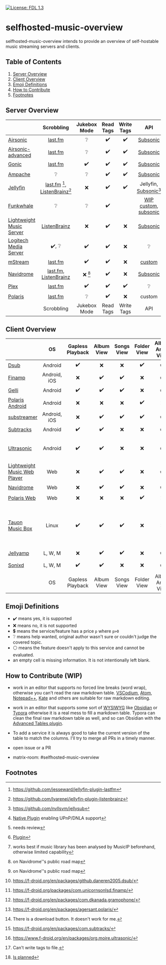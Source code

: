 [![License: FDL 1.3](https://img.shields.io/badge/License-FDL_v1.3-blue.svg)](https://www.gnu.org/licenses/fdl-1.3)

# selfhosted-music-overview

selfhosted-music-overview intends to provide an overview of self-hostable music streaming servers and clients.

## Table of Contents

1. [Server Overview](#server-overview)
2. [Client Overview](#client-overview)
3. [Emoji Definitions](#emoji-definitions)
5. [How to Contribute](#how-to-contribute)
6. [Footnotes](#footnotes)

## Server Overview

|                                                              |                          Scrobbling                          |       Jukebox Mode       |     Read Tags      |     Write Tags     |                             API                              |              Share Music               |                  Multi-User                   |            Multi-Library             |                 Smart Playlists                 |  Heart/ Favorites  |   5 Star Rating    |              Replay Gain              |     Transcode      |                 DLNA                  | Multi-Room |       Lyrics       |                 free                  |                  Demo                   |                         Source Code                          |                         License                         | Reviewed Version |                                                              |
| ------------------------------------------------------------ | :----------------------------------------------------------: | :----------------------: | :----------------: | :----------------: | :----------------------------------------------------------: | :------------------------------------: | :-------------------------------------------: | :----------------------------------: | :---------------------------------------------: | :----------------: | :----------------: | :-----------------------------------: | :----------------: | :-----------------------------------: | :--------: | :----------------: | :-----------------------------------: | :-------------------------------------: | :----------------------------------------------------------: | :-----------------------------------------------------: | :--------------: | :----------------------------------------------------------: |
| [Airsonic](https://airsonic.github.io/)                      |               [last.fm](https://www.last.fm/)                |     :grey_question:      | :heavy_check_mark: | :heavy_check_mark: |     [Subsonic](http://www.subsonic.org/pages/index.jsp)      |                                        |              :heavy_check_mark:               |          :heavy_check_mark:          |                                                 | :heavy_check_mark: |                    |                                       | :heavy_check_mark: | :heavy_check_mark::heavy_dollar_sign: |            |                    | :heavy_check_mark::heavy_dollar_sign: |                   :x:                   |            [GitHub](https://airsonic.github.io/)             |  [GPLv3](https://www.gnu.org/licenses/gpl-3.0.en.html)  |      10.6.2      |           [Airsonic](https://airsonic.github.io/)            |
| [Airsonic-advanced](https://github.com/airsonic-advanced/airsonic-advanced) |               [last.fm](https://www.last.fm/)                |     :grey_question:      | :heavy_check_mark: | :heavy_check_mark: |     [Subsonic](http://www.subsonic.org/pages/index.jsp)      |                                        |              :heavy_check_mark:               |          :heavy_check_mark:          |                                                 | :heavy_check_mark: |                    |                                       | :heavy_check_mark: |          :heavy_check_mark:           |            |                    |          :heavy_check_mark:           |                   :x:                   | [GitHub](https://github.com/airsonic-advanced/airsonic-advanced) |  [GPLv3](https://www.gnu.org/licenses/gpl-3.0.en.html)  |        11        | [Airsonic-advanced](https://github.com/airsonic-advanced/airsonic-advanced) |
| [Gonic](https://github.com/sentriz/gonic)                    |               [last.fm](https://www.last.fm/)                |    :heavy_check_mark:    | :heavy_check_mark: | :heavy_check_mark: |     [Subsonic](http://www.subsonic.org/pages/index.jsp)      |                                        |              :heavy_check_mark:               |          :heavy_check_mark:          |                                                 | :heavy_check_mark: |                    |                                       | :heavy_check_mark: |                                       |            |                    |          :heavy_check_mark:           |                   :x:                   |          [GitHub](https://github.com/sentriz/gonic)          |  [GPLv3](https://www.gnu.org/licenses/gpl-3.0.en.html)  |      0.14.0      |          [Gonic](https://github.com/sentriz/gonic)           |
| [Ampache](https://ampache.org/)                              |                       :grey_question:                        |     :grey_question:      | :heavy_check_mark: | :heavy_check_mark: |     [Subsonic](http://www.subsonic.org/pages/index.jsp)      |                                        |              :heavy_check_mark:               |                                      |               :heavy_check_mark:                | :heavy_check_mark: | :heavy_check_mark: |                                       | :heavy_check_mark: |          :heavy_check_mark:           |            |                    |          :heavy_check_mark:           |  [Demo](https://ampache.org/demo.html)  |        [GitHub](https://github.com/ampache/ampache/)         | [aGPLv3](https://www.gnu.org/licenses/agpl-3.0.en.html) |      5.1.0       |               [Ampache](https://ampache.org/)                |
| [Jellyfin](https://jellyfin.org/)                            | [last.fm](https://www.last.fm/) [^github-lastfm-jellyfin], [ListenBrainz](https://listenbrainz.org/)[^github-jellyfin-plugin-listenbrainz] |           :x:            | :heavy_check_mark: | :heavy_check_mark: | Jellyfin, [Subsonic](http://www.subsonic.org/pages/index.jsp)[^addon-jellysub] |           :heavy_check_mark:           |              :heavy_check_mark:               |          :heavy_check_mark:          |               :heavy_check_mark:                | :heavy_check_mark: |        :x:         |                  :x:                  | :heavy_check_mark: |          :heavy_check_mark:           |            |                    |          :heavy_check_mark:           |   [Demo](https://demo.jellyfin.org/)    |        [GitHub](https://github.com/jellyfin/jellyfin)        |  [GPLv2](https://www.gnu.de/documents/gpl-2.0.de.html)  |      10.7.7      |              [Jellyfin](https://jellyfin.org/)               |
| [Funkwhale](https://funkwhale.audio/)                        |                       :grey_question:                        |     :grey_question:      | :heavy_check_mark: |                    | [WIP custom](https://docs.funkwhale.audio/api.html), [subsonic](https://docs.funkwhale.audio/developers/subsonic.html) |           :heavy_check_mark:           |                                               |                                      |                                                 |                    |                    |                                       |                    |                                       |            |                    |          :heavy_check_mark:           |                   :x:                   |       [GitLab](https://dev.funkwhale.audio/funkwhale)        |                     :grey_question:                     |                  |            [Funkwhale](https://funkwhale.audio/)             |
| [Lightweight Music Server](https://github.com/epoupon/lms)   |          [ListenBrainz](https://listenbrainz.org/)           |           :x:            | :heavy_check_mark: |        :x:         |     [Subsonic](http://www.subsonic.org/pages/index.jsp)      |                  :x:                   |              :heavy_check_mark:               |                 :x:                  |               :heavy_check_mark:                | :heavy_check_mark: |        :x:         |          :heavy_check_mark:           | :heavy_check_mark: |                  :x:                  |    :x:     |        :x:         |          :heavy_check_mark:           |  [Demo](https://lms-demo.poupon.dev/)   |           [GitHub](https://github.com/epoupon/lms)           |  [GPLv3](https://www.gnu.org/licenses/gpl-3.0.en.html)  |      3.27.0      |  [Lightweight Music Server](https://github.com/epoupon/lms)  |
| [Logitech Media Server](https://www.mysqueezebox.com/download) |             :heavy_check_mark:, :grey_question:              |    :heavy_check_mark:    | :heavy_check_mark: |        :x:         |                       :grey_question:                        |  :heavy_check_mark: [^logitech-share]  | :heavy_check_mark: :grey_question: [^review1] | :heavy_check_mark: [^logitech-multi] | :heavy_check_mark: [^logitech-comment-playlist] | :heavy_check_mark: | :heavy_check_mark: |          :heavy_check_mark:           | :heavy_check_mark: |          :heavy_check_mark:           |            |                    |          :heavy_check_mark:           |                   :x:                   |       [GitHub](https://github.com/Logitech/slimserver)       |  [GPLv2](https://www.gnu.de/documents/gpl-2.0.de.html)  |       8.2        | [Logitech Media Server](https://www.mysqueezebox.com/download) |
| [mStream](https://mstream.io/)                               |               [last.fm](https://www.last.fm/)                |    :heavy_check_mark:    | :heavy_check_mark: |        :x:         |                    [custom](^mstream-api)                    |           :heavy_check_mark:           |              :heavy_check_mark:               |          :heavy_check_mark:          |                       :x:                       | :heavy_check_mark: | :heavy_check_mark: |          :heavy_check_mark:           | :heavy_check_mark: |                  :x:                  |    :x:     |        :x:         |          :heavy_check_mark:           |    [Demo](https://demo.mstream.io/)     |      [GitHub](https://github.com/IrosTheBeggar/mStream)      |  [GPLv3](https://www.gnu.org/licenses/gpl-3.0.en.html)  |      5.9.4       |                [mStream](https://mstream.io/)                |
| [Navidrome](https://github.com/navidrome/navidrome)          | [last.fm](https://www.last.fm/), [ListenBrainz](https://listenbrainz.org/) | :x: [^roadmap-navidrome] | :heavy_check_mark: |        :x:         |     [Subsonic](http://www.subsonic.org/pages/index.jsp)      |        :x: [^roadmap-navidrome]        |              :heavy_check_mark:               |                 :x:                  |               :heavy_check_mark:                | :heavy_check_mark: | :heavy_check_mark: |          :heavy_check_mark:           | :heavy_check_mark: |          :heavy_check_mark:           |            | :heavy_check_mark: |          :heavy_check_mark:           | [Demo](https://www.navidrome.org/demo/) |       [GitHub](https://github.com/navidrome/navidrome)       |  [GPLv3](https://www.gnu.org/licenses/gpl-3.0.en.html)  |      0.47.0      |     [Navidrome](https://github.com/navidrome/navidrome)      |
| [Plex](https://www.plex.tv/)                                 |               [last.fm](https://www.last.fm/)                |    :heavy_check_mark:    | :heavy_check_mark: | :heavy_check_mark: |                       :grey_question:                        | :heavy_check_mark: :heavy_dollar_sign: |              :heavy_check_mark:               |          :heavy_check_mark:          |      :heavy_check_mark::heavy_dollar_sign:      | :heavy_check_mark: | :heavy_check_mark: | :heavy_check_mark::heavy_dollar_sign: | :heavy_check_mark: |          :heavy_check_mark:           |            |                    | :heavy_check_mark::heavy_dollar_sign: | [Demo](https://app.plex.tv/desktop/#!/) |             [GitHub](https://github.com/plexinc)             |                     :grey_question:                     | :grey_question:  |                 [Plex](https://www.plex.tv/)                 |
| [Polaris](https://github.com/agersant/polaris)               |               [last.fm](https://www.last.fm/)                |     :grey_question:      | :heavy_check_mark: |        :x:         |                            custom                            |            :grey_question:             |              :heavy_check_mark:               |          :heavy_check_mark:          |               :heavy_check_mark:                | :heavy_check_mark: |                    |                                       |                    |                                       |            |                    |          :heavy_check_mark:           |                   :x:                   |        [GitHub](https://github.com/agersant/polaris)         |             [MIT](https://mit-license.org/)             |      0.13.5      |        [Polaris](https://github.com/agersant/polaris)        |
|                                                              |                          Scrobbling                          |       Jukebox Mode       |     Read Tags      |     Write Tags     |                             API                              |              Share Music               |                  Multi-User                   |            Multi-Library             |                 Smart Playlists                 |  Heart/ Favorites  |   5 Star Rating    |              Replay Gain              |     Transcode      |                 DLNA                  | Multi-Room |       Lyrics       |                 free                  |                  Demo                   |                         Source Code                          |                         License                         | Reviewed Version |                                                              |

[^github-mstream]: https://github.com/IrosTheBeggar/mStream
[^github-mpd]: https://github.com/MusicPlayerDaemon/MPD
[^github-mopidy]: https://github.com/mopidy
[^github-koel]: https://github.com/koel/koel
[^github-ampache]: https://github.com/ampache/ampache/
[^github-plex]: https://github.com/plexinc
[^github-emby]: https://github.com/MediaBrowser/Emby
[^github-jellyfin]: https://github.com/jellyfin/jellyfin
[^github-navidrome]: https://github.com/navidrome/navidrome
[^github-airsonic]: https://airsonic.github.io/
[^github-subsonic]: https://github.com/subsonic
[^gitlab-funkwhale]: https://dev.funkwhale.audio/funkwhale
[^github-lms]: https://github.com/epoupon/lms

[^website-emby]: https://emby.media/
[^website-mpd]: http://www.musicpd.org/
[^website-funkwhale]: https://funkwhale.audio/
[^website-mstream]: https://mstream.io/
[^website-ampache]: https://ampache.org/
[^website-mopidy]: https://docs.mopidy.com/
[^website-koel]: https://koel.dev/
[^website-musicpd]: https://www.musicpd.org/
[^website-serviio]: https://www.serviio.org/
[^website-squeezebox]: https://www.mysqueezebox.com/download
[^website-jellyfin]: https://jellyfin.org

[^logitech-share]: [Native Plugin](https://github.com/Logitech/slimserver/tree/public/8.3/Slim/Plugin/UPnP) enabling UPnP/DNLA support
[^review1]: needs review
[^logitech-multi]: [Plugin](https://wiki.slimdevices.com/index.php/Multi_Library_plugin.html)
[^logitech-comment-playlist]: works best if music library has been analysed by MusicIP beforehand, otherwise limited capability
[^github-logitech]: https://github.com/Logitech/slimserver
[^github-lastfm-jellyfin]: https://github.com/jesseward/jellyfin-plugin-lastfm
[^roadmap-navidrome]: on Navidrome''s public road map
[^mstream-api]: https://github.com/IrosTheBeggar/mStream/blob/master/docs/API.md
[^addon-jellysub]: https://github.com/nvllsvm/jellysub
[^github-jellyfin-plugin-listenbrainz]: https://github.com/lyarenei/jellyfin-plugin-listenbrainz



## Client Overview

|                                                              |      OS      |  Gapless Playback  |     Album View     |     Songs View     |    Folder View     | Album Artist View  |    Artist View     |     Genre View     |    Decade View     |     Year View      |  Playlist Support  |  Most Played Song  | Most Played Album  | Recently Played Song | Recently Played Album | Recently Added Song | Recently Added Album | Frequently Played Album |     Offline Mode     |              Download Music               |      Podcasts      |           Scrobbling            |              Musicbrainz               |   Similar Songs    |  Artist Top Songs  |    Shuffle Play    |    Random Album    | Favorites / Starred |     Bookmarks      |      5 Stars       |  Search function   | Chromecast Support |  Android Auto   |     Dark Mode      |     Themeable      |    Open Source     |        free        | Smart Recommendations |   Video Support    |   Internet Radio   |       Lyrics       |     Crossfade      |                             API                              |                 f-droid                 |                     Source Code                     |                        License                        | Reviewed Version |                                                              |
| ------------------------------------------------------------ | :----------: | :----------------: | :----------------: | :----------------: | :----------------: | :----------------: | :----------------: | :----------------: | :----------------: | :----------------: | :----------------: | :----------------: | :----------------: | :------------------: | :-------------------: | :-----------------: | :------------------: | :---------------------: | :------------------: | :---------------------------------------: | :----------------: | :-----------------------------: | :------------------------------------: | :----------------: | :----------------: | :----------------: | :----------------: | :-----------------: | :----------------: | :----------------: | :----------------: | :----------------: | :-------------: | :----------------: | :----------------: | :----------------: | :----------------: | :-------------------: | :----------------: | :----------------: | :----------------: | :----------------: | :----------------------------------------------------------: | :-------------------------------------: | :-------------------------------------------------: | :---------------------------------------------------: | :--------------: | :----------------------------------------------------------: |
| [Dsub](https://github.com/daneren2005/Subsonic)              |   Android    | :heavy_check_mark: |        :x:         |        :x:         | :heavy_check_mark: | :heavy_check_mark: |        :x:         | :heavy_check_mark: | :heavy_check_mark: |        :x:         | :heavy_check_mark: |        :x:         |        :x:         |         :x:          |          :x:          | :heavy_check_mark:  |         :x:          |           :x:           |  :heavy_check_mark:  |            :heavy_check_mark:             | :heavy_check_mark: |               :x:               |                  :x:                   |        :x:         |        :x:         | :heavy_check_mark: |        :x:         | :heavy_check_mark:  |        :x:         | :heavy_check_mark: |        :x:         | :heavy_check_mark: | :grey_question: |        :x:         |        :x:         | :heavy_check_mark: | :heavy_check_mark: |          :x:          | :heavy_check_mark: | :heavy_check_mark: | :heavy_check_mark: |        :x:         |     [Subsonic](http://www.subsonic.org/pages/index.jsp)      |    :heavy_check_mark: [^fdroid-dsub]    |  [GitHub](https://github.com/daneren2005/Subsonic)  | [GPLv3](https://www.gnu.org/licenses/gpl-3.0.en.html) |      5.5.2       |       [Dsub](https://github.com/daneren2005/Subsonic)        |
| [Finamp](https://github.com/UnicornsOnLSD/finamp)            | Android, iOS |        :x:         | :heavy_check_mark: | :heavy_check_mark: |        :x:         | :heavy_check_mark: |        :x:         | :heavy_check_mark: |        :x:         |        :x:         | :heavy_check_mark: |        :x:         |        :x:         |         :x:          |          :x:          |         :x:         |         :x:          |           :x:           |  :heavy_check_mark:  |            :heavy_check_mark:             |        :x:         |               :x:               |                  :x:                   |        :x:         |        :x:         | :heavy_check_mark: |        :x:         |         :x:         |        :x:         |        :x:         | :heavy_check_mark: |        :x:         |       :x:       | :heavy_check_mark: |        :x:         | :heavy_check_mark: | :heavy_check_mark: |          :x:          |        :x:         |        :x:         |        :x:         |        :x:         |                           Jellyfin                           |   :heavy_check_mark: [^fdroid-finamp]   |  [Github](https://github.com/UnicornsOnLSD/finamp)  |   [MPL 2.0](https://www.mozilla.org/en-US/MPL/2.0/)   |      0.5.1       |      [Finamp](https://github.com/UnicornsOnLSD/finamp)       |
| [Gelli](https://github.com/dkanada/gelli)                    |   Android    | :heavy_check_mark: | :heavy_check_mark: | :heavy_check_mark: |        :x:         | :heavy_check_mark: |        :x:         | :heavy_check_mark: |        :x:         |        :x:         | :heavy_check_mark: |        :x:         |        :x:         |         :x:          |          :x:          | :heavy_check_mark:  |  :heavy_check_mark:  |           :x:           |         :x:          |                    :x:                    |        :x:         |       :heavy_check_mark:        |                  :x:                   | :heavy_check_mark: |        :x:         | :heavy_check_mark: | :heavy_check_mark: | :heavy_check_mark:  |        :x:         |        :x:         | :heavy_check_mark: |        :x:         |       :x:       | :heavy_check_mark: |        :x:         | :heavy_check_mark: | :heavy_check_mark: |    :grey_question:    |        :x:         |        :x:         |        :x:         |        :x:         |                           Jellyfin                           |   :heavy_check_mark: [^fdroid-gelii]    |     [GitHub](https://github.com/dkanada/gelli)      | [GPLv3](https://www.gnu.org/licenses/gpl-3.0.en.html) |      1.3.2       |          [Gelli](https://github.com/dkanada/gelli)           |
| [Polaris Android](https://github.com/agersant/polaris)       |   Android    |        :x:         |        :x:         |        :x:         | :heavy_check_mark: |        :x:         |  :grey_question:   |        :x:         |        :x:         |        :x:         | :heavy_check_mark: |        :x:         |        :x:         |         :x:          |          :x:          |         :x:         |  :heavy_check_mark:  |           :x:           |  :heavy_check_mark:  |                    :x:                    |        :x:         | [last.fm](https://www.last.fm/) |                  :x:                   |        :x:         |        :x:         | :heavy_check_mark: |        :x:         |         :x:         |        :x:         |        :x:         | :heavy_check_mark: |        :x:         | :grey_question: | :heavy_check_mark: | :heavy_check_mark: | :heavy_check_mark: | :heavy_check_mark: |          :x:          |        :x:         |        :x:         |        :x:         |        :x:         |                            custom                            |  :heavy_check_mark: [^fdroid-polaris]   |    [GitHub](https://github.com/agersant/polaris)    |            [MIT](https://mit-license.org/)            |      0.13.5      |    [Polaris Android](https://github.com/agersant/polaris)    |
| [substreamer](https://substreamerapp.com/)                   | Android, iOS |        :x:         | :heavy_check_mark: | :heavy_check_mark: | :heavy_check_mark: | :heavy_check_mark: |        :x:         | :heavy_check_mark: | :heavy_check_mark: |        :x:         | :heavy_check_mark: |        :x:         |        :x:         |         :x:          |          :x:          |         :x:         |         :x:          |           :x:           |  :heavy_check_mark:  |            :heavy_check_mark:             | :heavy_check_mark: |       :heavy_check_mark:        |                  :x:                   | :heavy_check_mark: | :heavy_check_mark: | :heavy_check_mark: |        :x:         | :heavy_check_mark:  | :heavy_check_mark: |        :x:         | :heavy_check_mark: | :heavy_check_mark: | :grey_question: | :heavy_check_mark: |        :x:         |        :x:         | :heavy_check_mark: |  :heavy_check_mark:   |        :x:         |        :x:         |        :x:         |        :x:         |     [Subsonic](http://www.subsonic.org/pages/index.jsp)      |                   :x:                   |                         :x:                         |                    :grey_question:                    |      0.5.1       |          [substreamer](https://substreamerapp.com/)          |
| [Subtracks](https://github.com/austinried/subtracks)         |   Android    | :heavy_check_mark: | :heavy_check_mark: |        :x:         |        :x:         | :heavy_check_mark: |        :x:         |        :x:         |        :x:         |        :x:         | :heavy_check_mark: |        :x:         |        :x:         |         :x:          |  :heavy_check_mark:   |         :x:         |         :x:          |   :heavy_check_mark:    |         :x:          | :grey_question:[^help-subtracks-download] |        :x:         |       :heavy_check_mark:        |                  :x:                   |        :x:         |        :x:         | :heavy_check_mark: | :heavy_check_mark: | :heavy_check_mark:  |        :x:         |        :x:         | :heavy_check_mark: |        :x:         |       :x:       |   :white_circle:   |        :x:         | :heavy_check_mark: | :heavy_check_mark: |          :x:          |        :x:         |        :x:         |        :x:         |        :x:         |     [Subsonic](http://www.subsonic.org/pages/index.jsp)      | :heavy_check_mark: [^fdroid-subtracks]  |  [GitHub](https://github.com/austinried/subtracks)  | [GPLv3](https://www.gnu.org/licenses/gpl-3.0.en.html) |      1.0.1       |     [Subtracks](https://github.com/austinried/subtracks)     |
| [Ultrasonic](https://www.f-droid.org/en/packages/org.moire.ultrasonic/) |   Android    | :heavy_check_mark: | :heavy_check_mark: |        :x:         |        :x:         | :heavy_check_mark: |        :x:         |        :x:         |        :x:         | :heavy_check_mark: | :heavy_check_mark: |        :x:         | :heavy_check_mark: |         :x:          |  :heavy_check_mark:   |         :x:         |  :heavy_check_mark:  |           :x:           |         :x:          |            :heavy_check_mark:             | :heavy_check_mark: |       :heavy_check_mark:        |                  :x:                   |        :x:         |        :x:         | :heavy_check_mark: | :heavy_check_mark: | :heavy_check_mark:  |        :x:         | :heavy_check_mark: | :heavy_check_mark: |        :x:         |       :x:       | :heavy_check_mark: |        :x:         | :heavy_check_mark: | :heavy_check_mark: |          :x:          | :heavy_check_mark: |        :x:         | :heavy_check_mark: |        :x:         | [Subsonic](http://www.subsonic.org/pages/index.jsp), [Airsonic](https://github.com/airsonic/airsonic), [Supysonic](https://github.com/spl0k/supysonic), [Ampache](https://ampache.org/) | :heavy_check_mark: [^fdroid-ultrasonic] | [GitHub](https://github.com/ultrasonic/ultrasonic)  | [GPLv3](https://www.gnu.org/licenses/gpl-3.0.en.html) |      2.23.1      | [Ultrasonic](https://www.f-droid.org/en/packages/org.moire.ultrasonic/) |
| [Lightweight Music Web Player](https://github.com/epoupon/lms) |     Web      |        :x:         | :heavy_check_mark: | :heavy_check_mark: |        :x:         | :heavy_check_mark: | :heavy_check_mark: | :heavy_check_mark: |        :x:         |        :x:         |        :x:         | :heavy_check_mark: | :heavy_check_mark: |  :heavy_check_mark:  |  :heavy_check_mark:   | :heavy_check_mark:  |  :heavy_check_mark:  |   :heavy_check_mark:    |         :x:          |            :heavy_check_mark:             |        :x:         |       :heavy_check_mark:        |           :heavy_check_mark:           | :heavy_check_mark: |        :x:         | :heavy_check_mark: | :heavy_check_mark: | :heavy_check_mark:  |        :x:         |        :x:         | :heavy_check_mark: |        :x:         | :white_circle:  | :heavy_check_mark: |        :x:         | :heavy_check_mark: | :heavy_check_mark: |  :heavy_check_mark:   |        :x:         |        :x:         |        :x:         |        :x:         |                         proprietary                          |             :white_circle:              |      [GitHub](https://github.com/epoupon/lms)       | [GPLv3](https://www.gnu.org/licenses/gpl-3.0.en.html) |      3.27.0      | [Lightweight Music Web Player](https://github.com/epoupon/lms) |
| [Navidrome](https://github.com/navidrome/navidrome)          |     Web      |        :x:         | :heavy_check_mark: | :heavy_check_mark: |        :x:         | :heavy_check_mark: | :heavy_check_mark: | :heavy_check_mark: |        :x:         | :heavy_check_mark: | :heavy_check_mark: | :heavy_check_mark: | :heavy_check_mark: |  :heavy_check_mark:  |  :heavy_check_mark:   | :heavy_check_mark:  |  :heavy_check_mark:  |           :x:           |         :x:          |            :heavy_check_mark:             |        :x:         |       :heavy_check_mark:        | :heavy_check_mark:[^cannot-write-tags] |        :x:         |        :x:         | :heavy_check_mark: | :heavy_check_mark: | :heavy_check_mark:  |        :x:         | :heavy_check_mark: | :heavy_check_mark: |        :x:         | :white_circle:  | :heavy_check_mark: | :heavy_check_mark: | :heavy_check_mark: | :heavy_check_mark: |          :x:          |        :x:         |        :x:         |        :x:         |        :x:         |     [Subsonic](http://www.subsonic.org/pages/index.jsp)      |             :white_circle:              |       [GitHub](https://github.com/navidrome)        | [GPLv3](https://www.gnu.org/licenses/gpl-3.0.en.html) |      0.47.0      |     [Navidrome](https://github.com/navidrome/navidrome)      |
| [Polaris Web](https://github.com/agersant/polaris)           |     Web      |        :x:         |        :x:         |        :x:         | :heavy_check_mark: |        :x:         |  :grey_question:   |        :x:         |        :x:         |        :x:         | :heavy_check_mark: |        :x:         |        :x:         |         :x:          |          :x:          |         :x:         |  :heavy_check_mark:  |           :x:           |         :x:          |                    :x:                    |        :x:         |       :heavy_check_mark:        |                  :x:                   |        :x:         |        :x:         | :heavy_check_mark: |        :x:         |         :x:         |        :x:         |        :x:         | :heavy_check_mark: |        :x:         | :white_circle:  | :heavy_check_mark: | :heavy_check_mark: | :heavy_check_mark: | :heavy_check_mark: |          :x:          |        :x:         |        :x:         |        :x:         |        :x:         |                            custom                            |             :white_circle:              |    [GitHub](https://github.com/agersant/polaris)    |            [MIT](https://mit-license.org/)            |      0.13.5      |      [Polaris Web](https://github.com/agersant/polaris)      |
| [Tauon Music Box](https://github.com/Taiko2k/TauonMusicBox)  |    Linux     | :heavy_check_mark: | :heavy_check_mark: | :heavy_check_mark: |        :x:         |        :x:         |  :grey_question:   |        :x:         |        :x:         |        :x:         | :heavy_check_mark: | :heavy_check_mark: |        :x:         |         :x:          |          :x:          |         :x:         |         :x:          |           :x:           |         :x:          |                    :x:                    |        :x:         |       :heavy_check_mark:        |                  :x:                   |        :x:         |        :x:         | :heavy_check_mark: |        :x:         | :heavy_check_mark:  |        :x:         | :heavy_check_mark: | :heavy_check_mark: |        :x:         | :white_circle:  | :heavy_check_mark: | :heavy_check_mark: | :heavy_check_mark: | :heavy_check_mark: |          :x:          |        :x:         |        :x:         | :heavy_check_mark: |        :x:         |   Airsonic, Jellyfin, Plex, Subsonic, Koel, Emby, Spotify    |             :white_circle:              | [Github](https://github.com/Taiko2k/TauonMusicBox/) | [GPLv3](https://www.gnu.org/licenses/gpl-3.0.en.html) |      7.0.1       | [Tauon Music Box](https://github.com/Taiko2k/TauonMusicBox)  |
| [Jellyamp](https://github.com/m0ngr31/jellyamp)              |   L, W, M    |        :x:         | :heavy_check_mark: | :heavy_check_mark: |        :x:         | :heavy_check_mark: |        :x:         | :heavy_check_mark: |        :x:         |        :x:         | :heavy_check_mark: |        :x:         |        :x:         |         :x:          |          :x:          |         :x:         |         :x:          |           :x:           |         :x:          |                    :x:                    |        :x:         |               :x:               |                  :x:                   | :heavy_check_mark: |        :x:         | :heavy_check_mark: |        :x:         | :heavy_check_mark:  |        :x:         |        :x:         | :heavy_check_mark: |        :x:         | :white_circle:  |        :x:         |        :x:         | :heavy_check_mark: | :heavy_check_mark: |  :heavy_check_mark:   |        :x:         |        :x:         |        :x:         |        :x:         |                           Jellyfin                           |             :white_circle:              |    [Github](https://github.com/m0ngr31/jellyamp)    |            [MIT](https://mit-license.org/)            |      1.1.1       |       [Jellyamp](https://github.com/m0ngr31/jellyamp)        |
| [Sonixd](https://github.com/jeffvli/sonixd)                  |   L, W, M    | :heavy_check_mark: | :heavy_check_mark: |        :x:         |        :x:         | :heavy_check_mark: |  :grey_question:   | :heavy_check_mark: |        :x:         |        :x:         | :heavy_check_mark: |        :x:         | :heavy_check_mark: |         :x:          |  :heavy_check_mark:   |         :x:         |  :heavy_check_mark:  |           :x:           | :x:[^sonixd-offline] |            :heavy_check_mark:             |        :x:         |               :x:               |                  :x:                   |        :x:         |        :x:         | :heavy_check_mark: | :heavy_check_mark: | :heavy_check_mark:  |  :grey_question:   |        :x:         | :heavy_check_mark: |        :x:         | :white_circle:  | :heavy_check_mark: | :heavy_check_mark: | :heavy_check_mark: | :heavy_check_mark: |          :x:          |        :x:         |        :x:         | :heavy_check_mark: | :heavy_check_mark: | Jellyfin, [Subsonic](http://www.subsonic.org/pages/index.jsp) |             :white_circle:              |     [Github](https://github.com/jeffvli/sonixd)     | [GPLv3](https://www.gnu.org/licenses/gpl-3.0.en.html) |      0.8.5       |         [Sonixd](https://github.com/jeffvli/sonixd)          |
|                                                              |      OS      |  Gapless Playback  |     Album View     |     Songs View     |    Folder View     | Album Artist View  |    Artist View     |     Genre View     |    Decade View     |     Year View      |  Playlist Support  |  Most Played Song  | Most Played Album  | Recently Played Song | Recently Played Album | Recently Added Song | Recently Added Album | Frequently Played Album |     Offline Mode     |              Download Music               |      Podcasts      |           Scrobbling            |              Musicbrainz               |   Similar Songs    |  Artist Top Songs  |    Shuffle Play    |    Random Album    | Favorites / Starred |     Bookmarks      |      5 Stars       |  Search function   | Chromecast Support |  Android Auto   |     Dark Mode      |     Themeable      |    Open Source     |        free        | Smart Recommendations |   Video Support    |   Internet Radio   |       Lyrics       |     Crossfade      |                             API                              |                 f-droid                 |                     Source Code                     |                        License                        | Reviewed Version |                                                              |

[^fdroid-gelii]: https://f-droid.org/en/packages/com.dkanada.gramophone/
[^github-gelli]: https://github.com/dkanada/gelli
[^fdroid-finamp]: https://f-droid.org/packages/com.unicornsonlsd.finamp/
[^github-finamp]: https://github.com/UnicornsOnLSD/finamp
[^fdroid-ultrasonic]: https://www.f-droid.org/en/packages/org.moire.ultrasonic/
[^github-finamp]: https://github.com/UnicornsOnLSD/finamp

[^github-ultrasonic]: https://github.com/ultrasonic
[^gplay-substreamer]: https://play.google.com/store/apps/details?id=com.ghenry22.substream2&hl=en&gl=US
[^gitlab-funkwhale]: https://dev.funkwhale.audio/funkwhale/funkwhale-android
[^fdroid-subtracks]: https://f-droid.org/en/packages/com.subtracks/
[^fdroid-polaris]: https://f-droid.org/en/packages/agersant.polaris/
[^github-subtracks]: https://github.com/austinried/subtracks
[^fdroid-dsub]: https://f-droid.org/en/packages/github.daneren2005.dsub/
[^github-dsub]: https://github.com/daneren2005/Subsonic
[^fdroid-audinaut]: https://f-droid.org/en/packages/net.nullsum.audinaut/
[^github-audinaut]: https://github.com/nvllsvm/Audinaut
[^fdroid-subsonic]: https://f-droid.org/en/packages/net.sourceforge.subsonic.androidapp/
[^sourceforge-subsonic]: https://sourceforge.net/projects/subsonic/
[^github-navidrome]: https://github.com/navidrome

[^help-subtracks-download]: There is a download button. It doesn't work for me.
[^website-subsonic]: http://www.subsonic.org/pages/index.jsp
[^website-funkwhale]: https://funkwhale.audio/
[^fdroid-funkwhale]: https://f-droid.org/en/packages/audio.funkwhale.ffa/

[^github-stretto]: https://github.com/benkaiser/stretto
[^website-subfire]: https://subfireplayer.net/
[^github-subplayer]: https://github.com/peguerosdc/subplayer

[^cannot-write-tags]: Can't write tags to file.

[^github-strawberry]: https://github.com/strawberrymusicplayer/strawberry
[^github-amperfy]: https://github.com/BLeeEZ/amperfy
[^github-isub]: https://github.com/einsteinx2/iSubMusicStreamer
[^github-stretto]: https://github.com/benkaiser/stretto
[^sonixd-offline]: [Is planned](https://github.com/jeffvli/sonixd/issues/10)



## Emoji Definitions

- :heavy_check_mark: means yes, it is supported
- :x: means no, it is not supported
- :heavy_dollar_sign: means the service/feature has a price `p` where `p>0`
- :grey_question: means help wanted, original author wasn't sure or couldn't judge the covered topic.
- :white_circle: means the feature doesn't apply to this service and cannot be evaluated.
- an empty cell is missing information. It is not intentionally left blank.

## How to Contribute (WIP)

- work in an editor that supports no forced line breaks (word wrap), otherwise you can't read the raw markdown table. [VSCodium](https://vscodium.com/), [Atom](https://atom.io/), [Notepad++](https://notepad-plus-plus.org/), [Kate](https://kate-editor.org/) and others are suitable for raw markdown editing.

- work in an editor that supports some sort of [WYSIWYG](https://en.wikipedia.org/wiki/WYSIWYG) like [Obsidian](https://obsidian.md/) or [Typora](https://typora.io/)  otherwise it is a real mess to fill a markdown table. Typora can clean the final raw markdown table as well, and so can Obsidian with the [Advanced Tables plugin](https://github.com/tgrosinger/advanced-tables-obsidian).

- To add a service it is always good to take the current version of the table to match the columns. I'll try to merge all PRs in a timely manner.

- open issue or a PR

- matrix-room: #selfhosted-music-overview

## Footnotes
